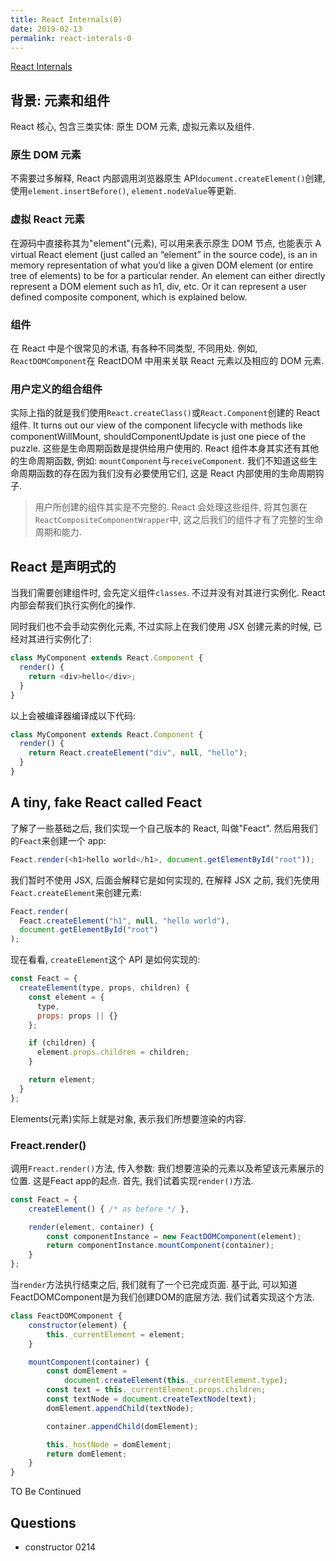 ```yaml
---
title: React Internals(0)
date: 2019-02-13
permalink: react-interals-0
---
```


[React Internals](https://www.mattgreer.org/articles/react-internals-part-one-basic-rendering/)

## 背景: 元素和组件

React 核心, 包含三类实体: 原生 DOM 元素, 虚拟元素以及组件.

### 原生 DOM 元素

不需要过多解释, React 内部调用浏览器原生 API`document.createElement()`创建, 使用`element.insertBefore()`, `element.nodeValue`等更新.

### 虚拟 React 元素

在源码中直接称其为"element"(元素), 可以用来表示原生 DOM 节点, 也能表示
A virtual React element (just called an “element” in the source code), is an in memory representation of what you’d like a given DOM element (or entire tree of elements) to be for a particular render. An element can either directly represent a DOM element such as h1, div, etc. Or it can represent a user defined composite component, which is explained below.

### 组件

在 React 中是个很常见的术语, 有各种不同类型, 不同用处. 例如, `ReactDOMComponent`在 ReactDOM 中用来关联 React 元素以及相应的 DOM 元素.

### 用户定义的组合组件

实际上指的就是我们使用`React.createClass()`或`React.Component`创建的 React 组件. It turns out our view of the component lifecycle with methods like componentWillMount, shouldComponentUpdate is just one piece of the puzzle. 这些是生命周期函数是提供给用户使用的. React 组件本身其实还有其他的生命周期函数, 例如: `mountComponent`与`receiveComponent`. 我们不知道这些生命周期函数的存在因为我们没有必要使用它们, 这是 React 内部使用的生命周期钩子.

> 用户所创建的组件其实是不完整的. React 会处理这些组件, 将其包裹在 `ReactCompositeComponentWrapper`中, 这之后我们的组件才有了完整的生命周期和能力.

## React 是声明式的

当我们需要创建组件时, 会先定义组件`classes`. 不过并没有对其进行实例化. React 内部会帮我们执行实例化的操作.

同时我们也不会手动实例化元素, 不过实际上在我们使用 JSX 创建元素的时候, 已经对其进行实例化了:

```js
class MyComponent extends React.Component {
  render() {
    return <div>hello</div>;
  }
}
```

以上会被编译器编译成以下代码:

```js
class MyComponent extends React.Component {
  render() {
    return React.createElement("div", null, "hello");
  }
}
```

## A tiny, fake React called Feact

了解了一些基础之后, 我们实现一个自己版本的 React, 叫做"Feact". 然后用我们的`Feact`来创建一个 app:

```js
Feact.render(<h1>hello world</h1>, document.getElementById("root"));
```

我们暂时不使用 JSX, 后面会解释它是如何实现的, 在解释 JSX 之前, 我们先使用`Feact.createElement`来创建元素:

```js
Feact.render(
  Feact.createElement("h1", null, "hello world"),
  document.getElementById("root")
);
```

现在看看, `createElement`这个 API 是如何实现的:

```js
const Feact = {
  createElement(type, props, children) {
    const element = {
      type,
      props: props || {}
    };

    if (children) {
      element.props.children = children;
    }

    return element;
  }
};
```

Elements(元素)实际上就是对象, 表示我们所想要渲染的内容.

### Freact.render()

调用`Freact.render()`方法, 传入参数: 我们想要渲染的元素以及希望该元素展示的位置. 这是Feact app的起点. 首先, 我们试着实现`render()`方法. 

```js
const Feact = {
    createElement() { /* as before */ },

    render(element, container) {
        const componentInstance = new FeactDOMComponent(element);
        return componentInstance.mountComponent(container);
    }
};
```

当`render`方法执行结束之后, 我们就有了一个已完成页面. 基于此, 可以知道FeactDOMComponent是为我们创建DOM的底层方法. 我们试着实现这个方法. 

```js
class FeactDOMComponent {
    constructor(element) {
        this._currentElement = element;
    }

    mountComponent(container) {
        const domElement =
            document.createElement(this._currentElement.type);
        const text = this._currentElement.props.children;
        const textNode = document.createTextNode(text);
        domElement.appendChild(textNode);

        container.appendChild(domElement);

        this._hostNode = domElement;
        return domElement;
    }
}
```

TO Be Continued 



## Questions

- constructor 0214
